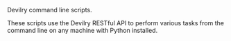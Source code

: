 Devilry command line scripts.

These scripts use the Devilry RESTful API to perform various tasks from the command line on any machine with Python installed.

